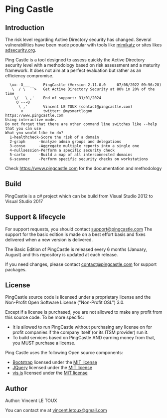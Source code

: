 # Ping Castle

## Introduction

The risk level regarding Active Directory security has changed.
Several vulnerabilities have been made popular with tools like [mimikatz](https://github.com/gentilkiwi/mimikatz) or sites likes [adsecurity.org](http://adsecurity.org/). 

Ping Castle is a tool designed to assess quickly the Active Directory security level with a methodology based on risk assessment and a maturity framework.
It does not aim at a perfect evaluation but rather as an efficiency compromise.

```
  \==--O___      PingCastle (Version 2.11.0.0     07/08/2022 09:56:28)
   \  / \  ¨¨>   Get Active Directory Security at 80% in 20% of the time
    \/   \ ,'    End of support: 31/01/2024
     O¨---O
      \ ,'       Vincent LE TOUX (contact@pingcastle.com)
       v         twitter: @mysmartlogon       https://www.pingcastle.com
Using interactive mode.
Do not forget that there are other command line switches like --help that you can use
What you would like to do?
  1-healthcheck-Score the risk of a domain
  2-graph      -Analyze admin groups and delegations
  3-conso      -Aggregate multiple reports into a single one
  4-nullsession-Perform a specific security check
  5-carto      -Build a map of all interconnected domains
  6-scanner    -Perform specific security checks on workstations

```

Check https://www.pingcastle.com for the documentation and methodology

## Build

PingCastle is a c# project which can be build from Visual Studio 2012 to Visual Studio 2017

## Support & lifecycle

For support requests, you should contact support@pingcastle.com
The support for the basic edition is made on a best effort basis and fixes delivered when a new version is delivered.

The Basic Edition of PingCastle is released every 6 months (January, August) and this repository is updated at each release.

If you need changes, please contact contact@pingcastle.com for support packages.

## License

PingCastle source code is licensed under a proprietary license and the Non-Profit Open Software License ("Non-Profit OSL") 3.0.

Except if a license is purchased, you are not allowed to make any profit from this source code.
To be more specific:
* It is allowed to run PingCastle without purchasing any license on for profit companies if the company itself (or its ITSM provider) run it.
* To build services based on PingCastle AND earning money from that, you MUST purchase a license.

Ping Castle uses the following Open source components:

* [Bootstrap](https://getbootstrap.com/) licensed under the [MIT license](https://tldrlegal.com/license/mit-license)
* [JQuery](https://jquery.org) licensed under the [MIT license](https://tldrlegal.com/license/mit-license)
* [vis.js](http://visjs.org/) licensed under the [MIT license](https://tldrlegal.com/license/mit-license)

## Author

Author: Vincent LE TOUX

You can contact me at vincent.letoux@gmail.com




